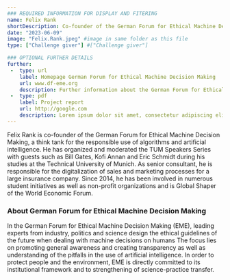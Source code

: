 ```yaml
---
### REQUIRED INFORMATION FOR DISPLAY AND FITERING
name: Felix Rank
shortDescription: Co-founder of the German Forum for Ethical Machine Decision Making
date: "2023-06-09"
image: "Felix.Rank.jpeg" #image in same folder as this file
type: ["Challenge giver"] #["Challenge giver"]

### OPTIONAL FURTHER DETAILS
further:
 -  type: url
    label: Homepage German Forum for Ethical Machine Decision Making
    url: www.df-eme.org
    description: Further information about the German Forum for Ethical Machine Decision Making
 -  type: pdf
    label: Project report
    url: http://google.com
    description: Lorem ipsum dolor sit amet, consectetur adipiscing elit
---
```


Felix Rank is co-founder of the German Forum for Ethical Machine Decision Making, a think tank for the responsible use of algorithms and artificial intelligence. He has organized and moderated the TUM Speakers Series with guests such as Bill Gates, Kofi Annan and Eric Schmidt during his studies at the Technical University of Munich. As senior consultant, he is responsible for the digitalization of sales and marketing processes for a large insurance company. Since 2014, he has been involved in numerous student initiatives as well as non-profit organizations and is Global Shaper of the World Economic Forum. 

### About German Forum for Ethical Machine Decision Making

In the German Forum for Ethical Machine Decision Making (EME), leading experts from industry, politics and science design the ethical guidelines of the future when dealing with machine decisions on humans
The focus lies on promoting general awareness and creating transparency as well as understanding of the pitfalls in the use of artificial intelligence.
In order to protect people and the environment, EME is directly committed to its institutional framework and to strengthening of science-practice transfer.